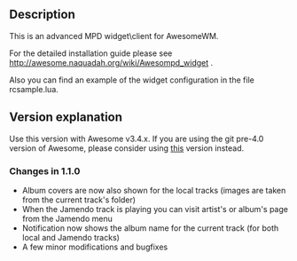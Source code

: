 ## Description ##

This is an advanced MPD widget\client for AwesomeWM.

For the detailed installation guide please see http://awesome.naquadah.org/wiki/Awesompd_widget .

Also you can find an example of the widget configuration in the file rcsample.lua.

## Version explanation ##

Use this version with Awesome v3.4.x. If you are using the git pre-4.0 version of Awesome, please consider using [this](https://github.com/alexander-yakushev/awesompd/tree/for-awesome-git) version instead.

### Changes in 1.1.0 ###

* Album covers are now also shown for the local tracks (images are taken from the current track's folder)
* When the Jamendo track is playing you can visit artist's or album's page from the Jamendo menu
* Notification now shows the album name for the current track (for both local and Jamendo tracks)
* A few minor modifications and bugfixes

